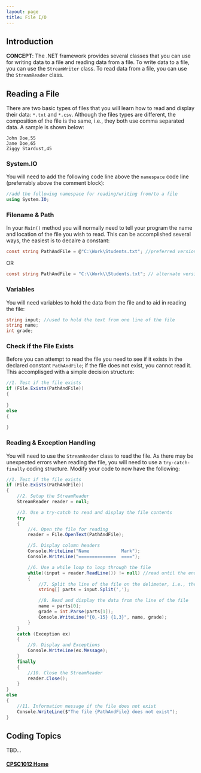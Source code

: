 ```yaml
---
layout: page
title: File I/O
---
```

## Introduction
**CONCEPT**: The .NET framework provides several classes that you can use for writing data to a file and reading data from a file. To write data to a file, you can use the `StreamWriter` class. To read data from a file, you can use the `StreamReader` class.

## Reading a File
There are two basic types of files that you will learn how to read and display their data: `*.txt` and `*.csv`. Although the files types are different, the composition of the file is the same, i.e., they both use comma separated data. A sample is shown below:

```
John Doe,55
Jane Doe,65
Ziggy Stardust,45
```

### System.IO
You will need to add the following code line above the `namespace` code line (preferrably above the comment block):

```csharp
//add the following namespace for reading/writing from/to a file
using System.IO;
```

### Filename & Path
In your `Main()` method you will normally need to tell your program the name and location of the file you wish to read. This can be accomplished several ways, the easiest is to decalre a constant:

```csharp
const string PathAndFile = @"C:\Work\Students.txt"; //preferred version
```

OR

```csharp
const string PathAndFile = "C:\\Work\\Students.txt"; // alternate version
```

### Variables
You will need variables to hold the data from the file and to aid in reading the file:

```csharp
string input; //used to hold the text from one line of the file
string name;
int grade;
```

### Check if the File Exists
Before you can attempt to read the file you need to see if it exists in the declared constant `PathAndFile`; if the file does not exist, you cannot read it. This accomplisged with a simple decision structure:

```csharp
//1. Test if the file exists
if (File.Exists(PathAndFile))
{
    
}
else
{
    
}
```

### Reading & Exception Handling
You will need to use the `StreamReader` class to read the file. As there may be unexpected errors when reading the file, you will need to use a `try-catch-finally` coding structure. Modify your code to now have the following:

```csharp
//1. Test if the file exists
if (File.Exists(PathAndFile))
{
    //2. Setup the StreamReader
    StreamReader reader = null;

    //3. Use a try-catch to read and display the file contents
    try
    {
        //4. Open the file for reading
        reader = File.OpenText(PathAndFile);

        //5. Display column headers
        Console.WriteLine("Name            Mark");
        Console.WriteLine("==============  ====");

        //6. Use a while loop to loop through the file
        while((input = reader.ReadLine()) != null) //read until the end of the file
        {
            //7. Split the line of the file on the delimeter, i.e., the comma
            string[] parts = input.Split(',');

            //8. Read and display the data from the line of the file
            name = parts[0];
            grade = int.Parse(parts[1]);
            Console.WriteLine("{0,-15} {1,3}", name, grade);
        }
    }
    catch (Exception ex)
    {
        //9. Display and Exceptions
        Console.WriteLine(ex.Message);
    }
    finally
    {
        //10. Close the StreamReader
        reader.Close();
    }
}
else
{
    //11. Information message if the file does not exist
    Console.WriteLine($"The file {PathAndFile} does not exist");
}
```




## Coding Topics
TBD...

#### [CPSC1012 Home](../)